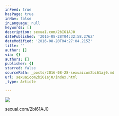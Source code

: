 ```yaml
---
inFeed: true
hasPage: true
inNav: false
inLanguage: null
keywords: []
description: sexuaI.com/2bI61AJ0
datePublished: '2016-08-28T04:32:58.276Z'
dateModified: '2016-08-28T04:27:04.215Z'
title: ''
author: []
via: {}
authors: []
publisher: {}
starred: false
sourcePath: _posts/2016-08-28-sexuaicom2bi61aj0.md
url: sexuaicom2bi61aj0/index.html
_type: Article

---
```

![](https://the-grid-user-content.s3-us-west-2.amazonaws.com/0b31856e-11e8-45cd-835c-6b19a0befc33.jpg)

sexuaI.com/2bI61AJ0